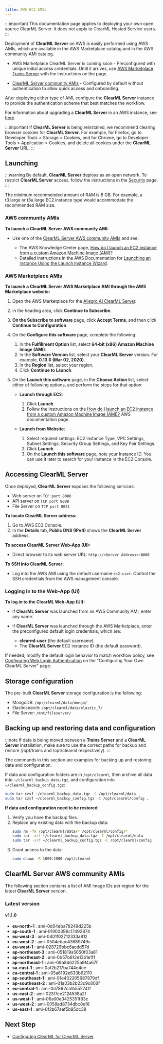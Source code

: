 ```yaml
---
title: AWS EC2 AMIs
---
```


:::important
This documentation page applies to deploying your own open source ClearML Server. It does not apply to ClearML Hosted Service users.
:::

Deployment of **ClearML Server** on AWS is easily performed using AWS AMIs, which are available in the AWS Marketplace catalog 
and in the AWS community AMI catalog.

* AWS Marketplace ClearML Server is coming soon - Preconfigured with unique initial access credentials. Until it arrives, 
  use [AWS Marketplace Trains Server](https://aws.amazon.com/marketplace/pp/B085D8W5NM) with the instructions on the page.

* [ClearML Server community AMIs](#clearml-server-aws-community-amis) - Configured by default without authentication to allow quick access and onboarding.

After deploying either type of AMI, configure the **ClearML Server** instance to provide the authentication scheme that 
best matches the workflow.

For information about upgrading a **ClearML Server** in an AWS instance, see [here](upgrade_server_aws_ec2_ami.md).

:::important
If **ClearML Server** is being reinstalled, we recommend clearing browser cookies for **ClearML Server**. For example, 
for Firefox, go to Developer Tools > Storage > Cookies, and for Chrome, go to Developer Tools > Application > Cookies,
and delete all cookies under the **ClearML Server** URL.
:::

## Launching

:::warning
By default, **ClearML Server** deploys as an open network. To restrict **ClearML Server** access, follow the instructions 
in the [Security](clearml_server_security.md) page.
:::

The minimum recommended amount of RAM is 8 GB. For example, a t3.large or t3a.large EC2 instance type would accommodate the recommended RAM size.


### AWS community AMIs

**To launch a ClearML Server AWS community AMI:**

* Use one of the [ClearML Server AWS community AMIs](#clearml-server-aws-community-amis) and see:

    * The AWS Knowledge Center page, [How do I launch an EC2 instance from a custom Amazon Machine Image (AMI)?](https://aws.amazon.com/premiumsupport/knowledge-center/launch-instance-custom-ami/)
    * Detailed instructions in the AWS Documentation for [Launching an Instance Using the Launch Instance Wizard](https://docs.aws.amazon.com/AWSEC2/latest/UserGuide/launching-instance.html).

### AWS Marketplace AMIs

**To launch a ClearML Server AWS Marketplace AMI through the AWS Marketplace website:** 

1. Open the AWS Marketplace for the [Allegro AI ClearML Server](https://aws.amazon.com/marketplace/pp/B085D8W5NM).
1. In the heading area, click **Continue to Subscribe**.
1. **On the Subscribe to software** page, click **Accept Terms**, and then click **Continue to Configuration**.
1. On the **Configure this software** page, complete the following:

    1. In the **Fulfillment Option** list, select **64-bit (x86) Amazon Machine Image (AMI)**.
    1. In the **Software Version** list, select your **ClearML Server** version. For example, **0.13.0 (Mar 02, 2020)**.
    1. In the **Region** list, select your region.
    1. Click **Continue to Launch**.

1. On the **Launch this software** page, in the **Choose Action** list, select either of following options, and perform the steps for that option:

    * **Launch through EC2**:
    
        1. Click **Launch**.
        1. Follow the instructions on the [How do I launch an EC2 instance from a custom Amazon Machine Image (AMI)?](https://aws.amazon.com/premiumsupport/knowledge-center/launch-instance-custom-ami/) AWS documentation page.

    * **Launch from Website**:
    
        1. Select required settings: EC2 Instance Type, VPC Settings, Subnet Settings, Security Group Settings, and Key Pair Settings.
        1. Click **Launch**.
        1. On the **Launch this software** page, note your Instance ID. You can use it later to search for your instance in the EC2 Console.

## Accessing ClearML Server

Once deployed, **ClearML Server** exposes the following services:

* Web server on `TCP port 8080`
* API server on `TCP port 8008`
* File Server on `TCP port 8081`

**To locate **ClearML Server** address:**

1. Go to AWS EC2 Console.
1. In the **Details** tab, **Public DNS (IPv4)** shows the **ClearML Server** address.

**To access **ClearML Server** Web-App (UI):**

* Direct browser to its web server URL: `http://<Server Address>:8080`

**To SSH into ClearML Server:**

* Log into the AWS AMI using the default username `ec2-user`. Control the SSH credentials from the AWS management console.

### Logging in to the Web-App (UI)

**To log in to the **ClearML** Web-App (UI):**

* If **ClearML Server** was launched from an AWS Community AMI, enter any name.
* If **ClearML Server** was launched through the AWS Marketplace, enter the preconfigured default login credentials, which 
  are:

    * **clearml-user** (the default username).
    * The **ClearML Server** EC2 instance ID (the default password).

If needed, modify the default login behavior to match workflow policy, see [Configuring Web Login Authentication](clearml_server_config.md#web-login-authentication) 
on the "Configuring Your Own ClearML Server" page.

## Storage configuration

The pre-built **ClearML Server** storage configuration is the following:

* MongoDB: `/opt/clearml/data/mongo/`
* Elasticsearch: `/opt/clearml/data/elastic_7/`
* File Server: `/mnt/fileserver/`


## Backing up and restoring data and configuration

:::note
If data is being moved between a **Trains Server** and a **ClearML Server** installation, make sure to use the correct paths 
for backup and restore (/opt/trains and /opt/clearml respectively).
:::

The commands in this section are examples for backing up and restoring data and configuration.

If data and configuration folders are in `/opt/clearml`, then archive all data into `~/clearml_backup_data.tgz`, and 
configuration into `~/clearml_backup_config.tgz`:

```bash
sudo tar czvf ~/clearml_backup_data.tgz -C /opt/clearml/data .
sudo tar czvf ~/clearml_backup_config.tgz -C /opt/clearml/config .
```

**If data and configuration need to be restored**:

1. Verify you have the backup files.
1. Replace any existing data with the backup data:
   ```bash
   sudo rm -fR /opt/clearml/data/* /opt/clearml/config/*
   sudo tar -xzf ~/clearml_backup_data.tgz -C /opt/clearml/data
   sudo tar -xzf ~/clearml_backup_config.tgz -C /opt/clearml/config
   ```
1. Grant access to the data:
   ```bash
   sudo chown -R 1000:1000 /opt/clearml
   ```
        

## ClearML Server AWS community AMIs

The following section contains a list of AMI Image IDs per region for the latest **ClearML Server** version.



### Latest version

#### v1.1.0

* **eu-north-1** : ami-0d04eba79249d225b 
* **ap-south-1** : ami-01900399c17492874 
* **eu-west-3** : ami-0401f02712333a812 
* **eu-west-2** : ami-0504ebac43689749c 
* **eu-west-1** : ami-028729bbc6acdd57d 
* **ap-northeast-3** : ami-051819a5650f03a81 
* **ap-northeast-2** : ami-0b57b812e13b1e1f1 
* **ap-northeast-1** : ami-09a8d6225a9f4a67f 
* **sa-east-1** : ami-0af2b217ba744e4ce 
* **ca-central-1** : ami-05a6192e633b62110 
* **ap-southeast-1** : ami-01e402205687879df 
* **ap-southeast-2** : ami-01a03b2b23c9c806f 
* **eu-central-1** : ami-0d7892ca1b552741f 
* **us-east-2** : ami-023f7ce2124538a21 
* **us-west-1** : ami-06a00e3425351f83c 
* **us-west-2** : ami-0058ad8734dbc8ef8 
* **us-east-1** : ami-0f2b67aef5b95dc38 

## Next Step

* [Configuring ClearML for ClearML Server](clearml_config_for_clearml_server.md).
